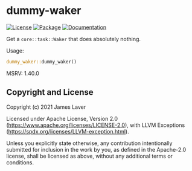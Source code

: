 # dummy-waker

[![License](https://img.shields.io/crates/l/dummy-waker.svg)](https://github.com/irrustible/dummy-waker/blob/main/LICENSE)
[![Package](https://img.shields.io/crates/v/dummy-waker.svg)](https://crates.io/crates/dummy-waker)
[![Documentation](https://docs.rs/dummy-waker/badge.svg)](https://docs.rs/dummy-waker)

Get a `core::task::Waker` that does absolutely nothing.

Usage:

```rust
dummy_waker::dummy_waker()
```

MSRV: 1.40.0

## Copyright and License

Copyright (c) 2021 James Laver

Licensed under Apache License, Version 2.0 (https://www.apache.org/licenses/LICENSE-2.0), with LLVM Exceptions (https://spdx.org/licenses/LLVM-exception.html).

Unless you explicitly state otherwise, any contribution intentionally submitted for inclusion in the work by you, as defined in the Apache-2.0 license, shall be licensed as above, without any additional terms or conditions.
